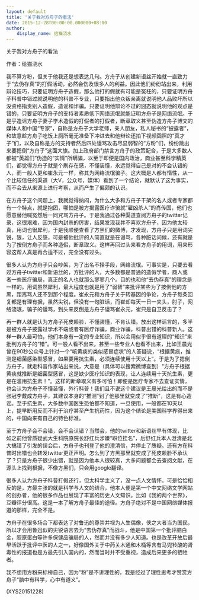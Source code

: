 ```yaml
---
layout: default
title: '关于我对方舟子的看法'
date: 2015-12-28T00:00:00.000000+08:00
author:
    display_name: 给猫浇水
---
```


关于我对方舟子的看法

作者：给猫浇水

我不算方粉，但关于他我还是想表达几句。方舟子从创建新语丝开始就一直致力于“去伪存真”的打假活动，必然会伤及很多人的利益。因此他们纷纷站出来，利用辩论技巧，只要证明方舟子造假，那么他打的假就有可能是冤枉的，只要证明方舟子科普中错过就说明他的科普不专业，只要指出他众叛亲离就说明他人品败坏所以没资格指责别人造假，造谣和诈骗。只要证明他辩论不过的囧态就说明他的观点是错的，只要证明方舟子的支持者素质低下网络流氓就能证明方舟子是网络流氓。于是乎造谣方舟子妻子学术造假的打假者的打假者，断章取义甚至伪造方舟子博文的媒体人和中国“专家”，自称是方舟子大学老师，亲人朋友，私人秘书的“披露者”，和故意趁方舟子吃饭上厕所毫无准备下冲进去和他辩论还拍下视频囧照的“真才子”们，以及自称是方的支持者然后四处谩骂攻击尽显弱智的“方粉”们，纷纷跳出来要摁倒“方舟子”这面大旗。加上政府部门禁言方舟子的政策配合，于是大多数人都被“英雄们”伪造的“实情”所瞒骗，以至于即便是国内政治，商业甚至科学精英们，都觉得方舟子就是个刷存在感，不懂装懂，永远觉得自己是对的不会认错的人，而一般人更和崔永元一样，称其为网络流氓骗子。这大概是人都有惰性，从一个比较信任的渠道（大V，公众号，媒体）看到了一个结论，就默认了这为事实，而不会去从来源上进行考察，从而产生了偏颇的认识。

在方舟子这个问题上，我就觉得纳闷，为什么大多和方舟子干架的名人或者专家都有一个特点，就是抱团，哪怕是被方揭露医疗诈骗就“雇凶杀人”的肖传国，他们也愿意替他喊冤然后一同咒骂方舟子。于是我通过各种渠道查阅方舟子的twitter记录，这很艰难，因为国内封杀的厉害，结果发现我并不喜欢方舟子，因为他太较真，用词也很犀利，于是我顺便查看了方黑们的微博，才发现，方舟子只是用词尖锐，狠，让人反感，可是被他批评的人简直就是在谩骂，各种脏话问候，还有就是为了按倒方舟子而各种造假，断章取义。这样再回过头来看方舟子的用词，用来形容这帮人真是再合适不过，完全没有过头。

很多人认为方舟子只会吵架，为了出名不择手段，网络流氓。可事实是，只要去看过方舟子twitter和新语丝的，方批评的人，大多数都是普通的造假学者，商人或者一些医疗骗局，真正的名人也就那么寥寥几个。目的也和他“去伪存真”的理念是一样的。用词虽然犀利，最大程度也就是用了“弱智”来批评某些为了按倒他的方黑，距离骂人还不到那个程度。崔永元和方舟子关于转基因的争论，方舟子每条回复都是有理有据，虽然尖锐，但没有一句脏话，而崔却每天一日一夹头，肘子，网络流氓，骗子的谩骂，到头来反倒是方舟子谩骂崔永元，崔只是自卫反击了？

再一群人就是认为方舟子死皮赖脸，不懂装懂，不肯认错。放出这样谣言的，多半是被方舟子披露过学术不端或者有医疗诈骗，商业诈骗，科普出错的科普新人。这样一群人最可怕，他们本身有一定的专业知识，所以会用似乎很有道理的“知识”来批判方舟子的“错”。可一般人看不出来，甚至一些专业人也看不出来，比如王晨光曾在90秒公众号上针对一个“咳黄痰的类似感冒症状”的人答疑说，“根据黄痰，推测是细菌感染型感冒，如果要用抗生素，必须连续使用十天以上”。于是为了摁倒方舟子，就走科普作家站出来说，大意是（具体可以搜索微博查到）“方舟子根据黄痰就推断是细菌型感冒，这是缺少医疗知识的表现，让人连续用十天抗生素，更是在滥用抗生素！”。这样的断章取义有多可怕！即便是医疗专家不去查证实情，也会认为方舟子不懂装懂，外行科普！我们且不说这个建议是王晨光给出的而不是张冠李戴成方舟子，其建议本身的“推测”到了他那里就变成了“推断”，这是有心造谣。至于抗生素，大多数中国医生恐怕都不知道，一旦使用，一般都在10天以上，提早断用反而不利于治疗甚至产生抗药性，因为这个结论是美国科学界得出来的，中国向来有自己的特色标准。

至于方舟子会不会错，会不会认错？当然会，他的twitter和新语丝早有体现，比如之前他曾质疑武大生科院原院长舒红兵涉嫌“职位挂名”，后舒红兵本人澄清是北大搞错了引发的误会后，方舟子也刊登了他的澄清信，并停止了质疑。还有方在科普时出错也会转发twitter更正声明。怎么到了方黑那里就变成了死皮赖脸不承认了？只是方舟子很少出错，就是因为他本人很较真，大多问题都会去查阅文献，在源头上找到根据，不像方黑们，只会用google翻译。

很多人认为方舟子科普打假还行，但太科学主义了，没一点人文情怀。可是恰恰相反的是，方最主张的就是科学与人文的结合，他本人便是第一个中文网络文学网站的创办者，他的很多作品也展现了丰富的历史人文知识。比如《我的两个世界》，豆瓣评分很高。这是一本了解方舟子最佳的途径。方舟子绝对不是中国网络媒体报道的那样，完全不是。

方舟子在很多场合下都表达了对鲁迅的尊崇并视为人生偶像，侠之大者当为国民，所以才会用鲁迅似的尖锐语言去为“去伪存真”而战斗，他是中国第一个批评脑白金，胶原蛋白等许多保健品骗局的人，然而并没有多少人知道。也是改革开放后最早活跃于批评中医的人之一，好像国外关于中药关木通和木桶等含有马兜铃酸的肾毒性的报道也是方最先引入国内的，然而当时并不受重视，造成后来更多的牺牲者。

我不想用方粉来标榜自己，因为“粉”是不讲理性的，我是经过了理性思考才赞赏方舟子“脑中有科学，心中有道义”。

(XYS20151228)

